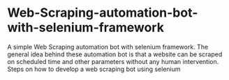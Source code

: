 # Web-Scraping-automation-bot-with-selenium-framework
A simple Web Scraping automation bot with selenium framework. The general idea behind these automation bot is that a website can be scraped on scheduled time and other parameters without any human intervention.
Steps on how to develop a web scraping bot using selenium
